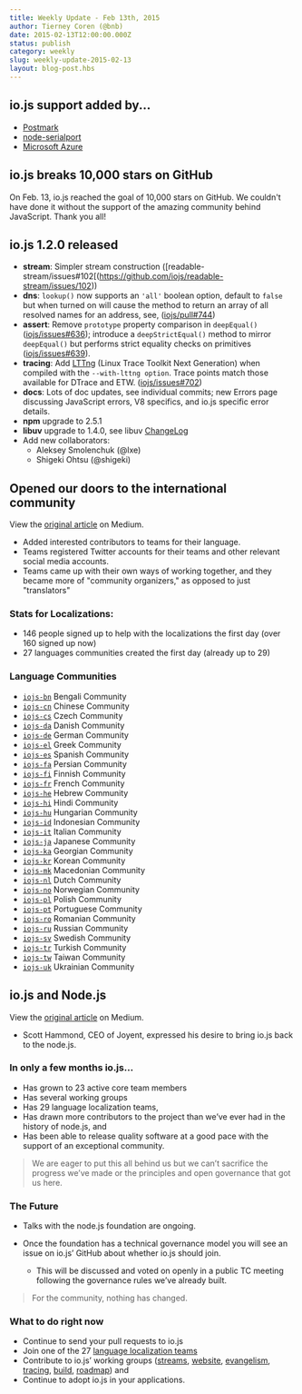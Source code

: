 ```yaml
---
title: Weekly Update - Feb 13th, 2015
author: Tierney Coren (@bnb)
date: 2015-02-13T12:00:00.000Z
status: publish
category: weekly
slug: weekly-update-2015-02-13
layout: blog-post.hbs
---
```


## io.js support added by...

* [Postmark](http://blog.postmarkapp.com/post/110829734198/its-official-were-getting-cozy-with-node-js)
* [node-serialport](https://github.com/voodootikigod/node-serialport/issues/439)
* [Microsoft Azure](http://azure.microsoft.com/en-us/documentation/articles/web-sites-nodejs-iojs/)

## io.js breaks 10,000 stars on GitHub
On Feb. 13, io.js reached the goal of 10,000 stars on GitHub. We couldn't have done it without the support of the amazing community behind JavaScript. Thank you all!

## io.js 1.2.0 released

* **stream**: Simpler stream construction ([readable-stream/issues#102[(https://github.com/iojs/readable-stream/issues/102))
* **dns**: `lookup()` now supports an `'all'` boolean option, default to `false` but when turned on will cause the method to return an array of all resolved names for an address, see, ([iojs/pull#744](https://github.com/nodejs/node/pull/744))
* **assert**: Remove `prototype` property comparison in `deepEqual()` ([iojs/issues#636](https://github.com/nodejs/node/pull/636)); introduce a `deepStrictEqual()` method to mirror `deepEqual()` but performs strict equality checks on primitives ([iojs/issues#639](https://github.com/nodejs/node/pull/639)).
* **tracing**: Add [LTTng](http://lttng.org/) (Linux Trace Toolkit Next Generation) when compiled with the `--with-lttng option`. Trace points match those available for DTrace and ETW. ([iojs/issues#702](https://github.com/nodejs/node/pull/702))
* **docs**: Lots of doc updates, see individual commits; new Errors page discussing JavaScript errors, V8 specifics, and io.js specific error details.
* **npm** upgrade to 2.5.1
* **libuv** upgrade to 1.4.0, see libuv [ChangeLog](https://github.com/libuv/libuv/blob/v1.x/ChangeLog)
* Add new collaborators:
  * Aleksey Smolenchuk (@lxe)
  * Shigeki Ohtsu (@shigeki)

## Opened our doors to the international community
View the [original article](https://medium.com/@mikeal/how-io-js-built-a-146-person-27-language-localization-effort-in-one-day-65e5b1c49a62) on Medium.

* Added interested contributors to teams for their language.
* Teams registered Twitter accounts for their teams and other relevant social media accounts.
* Teams came up with their own ways of working together, and they became more of "community organizers," as opposed to just "translators"

### Stats for Localizations:

* 146 people signed up to help with the localizations the first day (over 160 signed up now)
* 27 languages communities created the first day (already up to 29)

### Language Communities

* [`iojs-bn`](https://github.com/iojs/iojs-bn) Bengali Community
* [`iojs-cn`](https://github.com/iojs/iojs-cn) Chinese Community
* [`iojs-cs`](https://github.com/iojs/iojs-cs) Czech Community
* [`iojs-da`](https://github.com/iojs/iojs-da) Danish Community
* [`iojs-de`](https://github.com/iojs/iojs-de) German Community
* [`iojs-el`](https://github.com/iojs/iojs-el) Greek Community
* [`iojs-es`](https://github.com/iojs/iojs-es) Spanish Community
* [`iojs-fa`](https://github.com/iojs/iojs-fa) Persian Community
* [`iojs-fi`](https://github.com/iojs/iojs-fi) Finnish Community
* [`iojs-fr`](https://github.com/iojs/iojs-fr) French Community
* [`iojs-he`](https://github.com/iojs/iojs-he) Hebrew Community
* [`iojs-hi`](https://github.com/iojs/iojs-hi) Hindi Community
* [`iojs-hu`](https://github.com/iojs/iojs-hu) Hungarian Community
* [`iojs-id`](https://github.com/iojs/iojs-id) Indonesian Community
* [`iojs-it`](https://github.com/iojs/iojs-it) Italian Community
* [`iojs-ja`](https://github.com/iojs/iojs-ja) Japanese Community
* [`iojs-ka`](https://github.com/iojs/iojs-ka) Georgian Community
* [`iojs-kr`](https://github.com/iojs/iojs-kr) Korean Community
* [`iojs-mk`](https://github.com/iojs/iojs-mk) Macedonian Community
* [`iojs-nl`](https://github.com/iojs/iojs-nl) Dutch Community
* [`iojs-no`](https://github.com/iojs/iojs-no) Norwegian Community
* [`iojs-pl`](https://github.com/iojs/iojs-pl) Polish Community
* [`iojs-pt`](https://github.com/iojs/iojs-pt) Portuguese Community
* [`iojs-ro`](https://github.com/iojs/iojs-ro) Romanian Community
* [`iojs-ru`](https://github.com/iojs/iojs-ru) Russian Community
* [`iojs-sv`](https://github.com/iojs/iojs-sv) Swedish Community
* [`iojs-tr`](https://github.com/iojs/iojs-tr) Turkish Community
* [`iojs-tw`](https://github.com/iojs/iojs-tw) Taiwan Community
* [`iojs-uk`](https://github.com/iojs/iojs-uk) Ukrainian Community

## io.js and Node.js
View the [original article](https://medium.com/@iojs/io-js-and-a-node-js-foundation-4e14699fb7be) on Medium.

* Scott Hammond, CEO of Joyent, expressed his desire to bring io.js back to the node.js.

### In only a few months io.js...

* Has grown to 23 active core team members
* Has several working groups
* Has 29 language localization teams,
* Has drawn more contributors to the project than we’ve ever had in the history of node.js, and
* Has been able to release quality software at a good pace with the support of an exceptional community.

> We are eager to put this all behind us but we can’t sacrifice the progress we’ve made or the principles and open governance that got us here.

### The Future

* Talks with the node.js foundation are ongoing.
* Once the foundation has a technical governance model you will see an issue on io.js’ GitHub about whether io.js should join.

  * This will be discussed and voted on openly in a public TC meeting following the governance rules we’ve already built.

> For the community, nothing has changed.

### What to do right now

* Continue to send your pull requests to io.js
* Join one of the 27 [language localization teams](https://github.com/iojs/website/issues/125)
* Contribute to io.js’ working groups ([streams](https://github.com/iojs/readable-stream), [website](https://github.com/iojs/website), [evangelism](https://github.com/iojs/website/labels/evangelism), [tracing](https://github.com/iojs/tracing-wg), [build](https://github.com/iojs/build), [roadmap](https://github.com/iojs/roadmap)) and
* Continue to adopt io.js in your applications.
